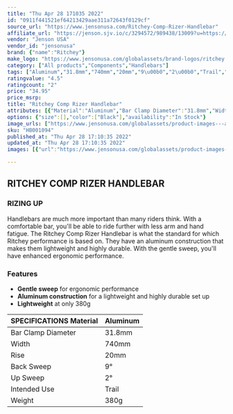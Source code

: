 ```yaml
---
title: "Thu Apr 28 171035 2022"
id: "0911f441521ef64213429aae311a72643f0129cf"
source_url: "https://www.jensonusa.com/Ritchey-Comp-Rizer-Handlebar"
affiliate_url: "https://jenson.sjv.io/c/3294572/989438/13009?u=https://www.jensonusa.com/Ritchey-Comp-Rizer-Handlebar"
vendor: "Jenson USA"
vendor_id: "jensonusa"
brand: {"name":"Ritchey"}
make_logo: "https://www.jensonusa.com/globalassets/brand-logos/ritchey.jpg"
category: ["All products","Components","Handlebars"]
tags: ["Aluminum","31.8mm","740mm","20mm","9\u00b0","2\u00b0","Trail","380g"]
ratingvalue: "4.5"
ratingcount: "2"
price: "34.95"
price_msrp: 
title: "Ritchey Comp Rizer Handlebar"
attributes: [{"Material":"Aluminum","Bar Clamp Diameter":"31.8mm","Width":"740mm","Rise":"20mm","Back Sweep":"9\u00b0","Up Sweep":"2\u00b0","Intended Use":"Trail","Weight":"380g"}]
options: {"size":[],"color":["Black"],"availability":"In Stock"}
image_urls: ["https://www.jensonusa.com/globalassets/product-images---all-assets/ritchey/hb001094-black-35mm-740mm.jpg","https://www.jensonusa.com/globalassets/product-images---all-assets/ritchey/hb001094-black-35mm.jpg"]
sku: "HB001094"
published_at: "Thu Apr 28 17:10:35 2022"
updated_at: "Thu Apr 28 17:10:35 2022"
images: [{"url":"https://www.jensonusa.com/globalassets/product-images---all-assets/ritchey/hb001094-black-35mm-740mm.jpg","path":"full/ebf4be2e946be2c4737840f3c37cdb8459464c24.jpg","checksum":"9e6750444a7be936ca7bc65ca8a7e936","status":"downloaded"},{"url":"https://www.jensonusa.com/globalassets/product-images---all-assets/ritchey/hb001094-black-35mm.jpg","path":"full/71ec14029609fe2ba25df595f67fb829875778d2.jpg","checksum":"cca763281eb148fa0a4259230025ada5","status":"downloaded"}]

---
```

## RITCHEY COMP RIZER HANDLEBAR

### RIZING UP

Handlebars are much more important than many riders think. With a comfortable
bar, you'll be able to ride further with less arm and hand fatigue. The
Ritchey Comp Rizer Handlebar is what the standard for which Ritchey
performance is based on. They have an aluminum construction that makes them
lightweight and highly durable. With the gentle sweep, you'll have enhanced
ergonomic performance.

### Features

  * **Gentle sweep** for ergonomic performance
  * **Aluminum construction** for a lightweight and highly durable set up
  * **Lightweight** at only 380g

SPECIFICATIONS Material | Aluminum  
---|---  
Bar Clamp Diameter | 31.8mm  
Width | 740mm  
Rise | 20mm  
Back Sweep | 9°  
Up Sweep | 2°  
Intended Use | Trail  
Weight | 380g

